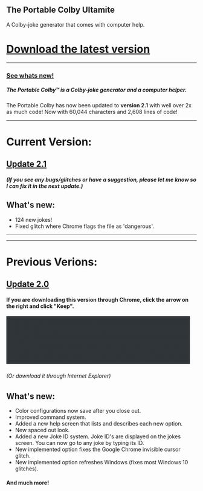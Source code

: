 ## The Portable Colby Ultamite
A Colby-joke generator that comes with computer help.
# [**Download the latest version**](https://github.com/AI199864/The-Portable-Colby/raw/master/Portable%20Colby%20Ultamite%20%5BVersion%202.1%5D%20.exe)
---------------------------------------------------------
### [See whats new!](https://github.com/AI199864/The-Portable-Colby/blob/master/README.md#current-version)

##### The Portable Colby™ is a Colby-joke generator and a computer helper.

The Portable Colby has now been updated to **version 2.1** with well over 2x as much code!
Now with 60,044 characters and 2,608 lines of code!

---------------------------------------------------------
# Current Version:

## [Update 2.1](https://github.com/AI199864/The-Portable-Colby/raw/master/Portable%20Colby%20Ultamite%20%5BVersion%202.1%5D%20.exe)
##### (If you see any bugs/glitches or have a suggestion, please let me know so I can fix it in the next update.)  

## What's new:
- 124 new jokes!
- Fixed glitch where Chrome flags the file as 'dangerous'.

---------------------------------------------------------  
---------------------------------------------------------  

# Previous Verions:


## [Update 2.0](https://github.com/AI199864/The-Portable-Colby/raw/master/Portable%20Colby%20Ultimate%20%5BVersion%202.0%5D%20.exe)

#### If you are downloading this version through Chrome, click the arrow on the right and click "Keep".

![](chromesucks.gif)
###### (Or download it through Internet Explorer)

## What's new:
- Color configurations now save after you close out.
- Improved command system.
- Added a new help screen that lists and describes each new option.
- New spaced out look.
- Added a new Joke ID system. Joke ID's are displayed on the jokes screen. You can now go to any joke by typing its ID.
- New implemented option fixes the Google Chrome invisible cursor glitch.
- New implemented option refreshes Windows (fixes most Windows 10 glitches).
#### And much more!
